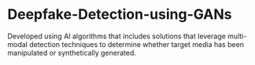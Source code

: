 # Deepfake-Detection-using-GANs
Developed using AI algorithms that includes solutions that                             leverage multi-modal detection techniques to determine whether                             target media has been manipulated or synthetically generated.
